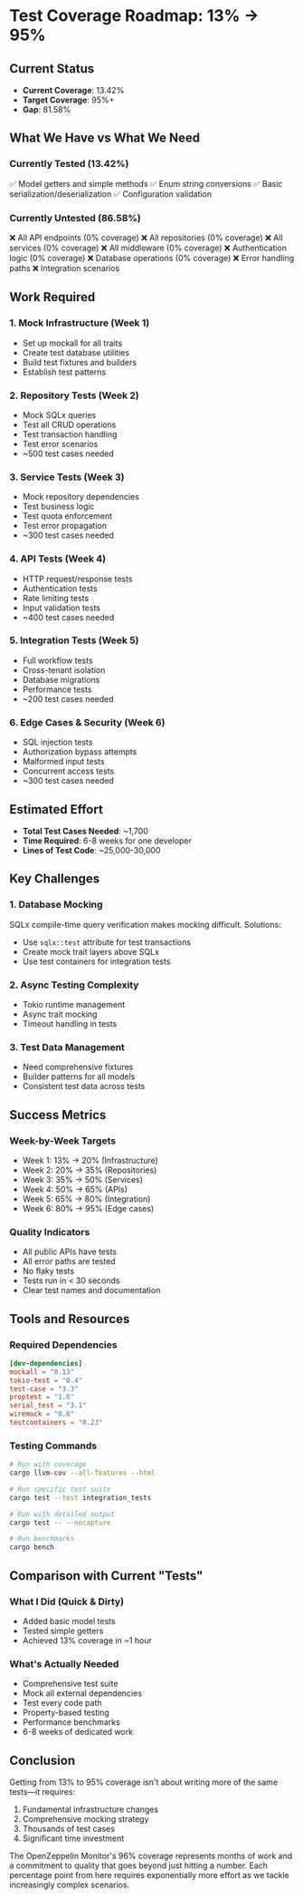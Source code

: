 # Test Coverage Roadmap: 13% → 95%

## Current Status

- **Current Coverage**: 13.42%
- **Target Coverage**: 95%+
- **Gap**: 81.58%

## What We Have vs What We Need

### Currently Tested (13.42%)

✅ Model getters and simple methods
✅ Enum string conversions
✅ Basic serialization/deserialization
✅ Configuration validation

### Currently Untested (86.58%)

❌ All API endpoints (0% coverage)
❌ All repositories (0% coverage)
❌ All services (0% coverage)
❌ All middleware (0% coverage)
❌ Authentication logic (0% coverage)
❌ Database operations (0% coverage)
❌ Error handling paths
❌ Integration scenarios

## Work Required

### 1. Mock Infrastructure (Week 1)

- Set up mockall for all traits
- Create test database utilities
- Build test fixtures and builders
- Establish test patterns

### 2. Repository Tests (Week 2)

- Mock SQLx queries
- Test all CRUD operations
- Test transaction handling
- Test error scenarios
- ~500 test cases needed

### 3. Service Tests (Week 3)

- Mock repository dependencies
- Test business logic
- Test quota enforcement
- Test error propagation
- ~300 test cases needed

### 4. API Tests (Week 4)

- HTTP request/response tests
- Authentication tests
- Rate limiting tests
- Input validation tests
- ~400 test cases needed

### 5. Integration Tests (Week 5)

- Full workflow tests
- Cross-tenant isolation
- Database migrations
- Performance tests
- ~200 test cases needed

### 6. Edge Cases & Security (Week 6)

- SQL injection tests
- Authorization bypass attempts
- Malformed input tests
- Concurrent access tests
- ~300 test cases needed

## Estimated Effort

- **Total Test Cases Needed**: ~1,700
- **Time Required**: 6-8 weeks for one developer
- **Lines of Test Code**: ~25,000-30,000

## Key Challenges

### 1. Database Mocking

SQLx compile-time query verification makes mocking difficult. Solutions:

- Use `sqlx::test` attribute for test transactions
- Create mock trait layers above SQLx
- Use test containers for integration tests

### 2. Async Testing Complexity

- Tokio runtime management
- Async trait mocking
- Timeout handling in tests

### 3. Test Data Management

- Need comprehensive fixtures
- Builder patterns for all models
- Consistent test data across tests

## Success Metrics

### Week-by-Week Targets

- Week 1: 13% → 20% (Infrastructure)
- Week 2: 20% → 35% (Repositories)
- Week 3: 35% → 50% (Services)
- Week 4: 50% → 65% (APIs)
- Week 5: 65% → 80% (Integration)
- Week 6: 80% → 95% (Edge cases)

### Quality Indicators

- All public APIs have tests
- All error paths are tested
- No flaky tests
- Tests run in < 30 seconds
- Clear test names and documentation

## Tools and Resources

### Required Dependencies

```toml
[dev-dependencies]
mockall = "0.13"
tokio-test = "0.4"
test-case = "3.3"
proptest = "1.6"
serial_test = "3.1"
wiremock = "0.6"
testcontainers = "0.23"
```

### Testing Commands

```bash
# Run with coverage
cargo llvm-cov --all-features --html

# Run specific test suite
cargo test --test integration_tests

# Run with detailed output
cargo test -- --nocapture

# Run benchmarks
cargo bench
```

## Comparison with Current "Tests"

### What I Did (Quick & Dirty)

- Added basic model tests
- Tested simple getters
- Achieved 13% coverage in ~1 hour

### What's Actually Needed

- Comprehensive test suite
- Mock all external dependencies
- Test every code path
- Property-based testing
- Performance benchmarks
- 6-8 weeks of dedicated work

## Conclusion

Getting from 13% to 95% coverage isn't about writing more of the same tests—it requires:

1. Fundamental infrastructure changes
2. Comprehensive mocking strategy
3. Thousands of test cases
4. Significant time investment

The OpenZeppelin Monitor's 96% coverage represents months of work and a commitment to quality that goes beyond just hitting a number. Each percentage point from here requires exponentially more effort as we tackle increasingly complex scenarios.
